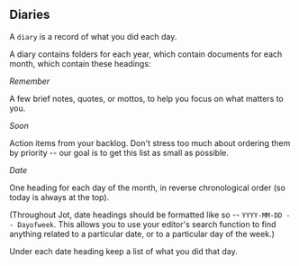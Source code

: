 ## Diaries
A `diary` is a record of what you did each day.

A diary contains folders for each year, which contain documents for each month, which contain these headings:

_Remember_

A few brief notes, quotes, or mottos, to help you focus on what matters to you.

_Soon_

Action items from your backlog. Don't stress too much about ordering them by priority -- our goal is to get this list as small as possible.

_Date_

One heading for each day of the month, in reverse chronological order (so today is always at the top). 

(Throughout Jot, date headings should be formatted like so -- `YYYY-MM-DD -- Dayofweek`. This allows you to use your editor's search function to find anything related to a particular date, or to a particular day of the week.)

Under each date heading keep a list of what you did that day.